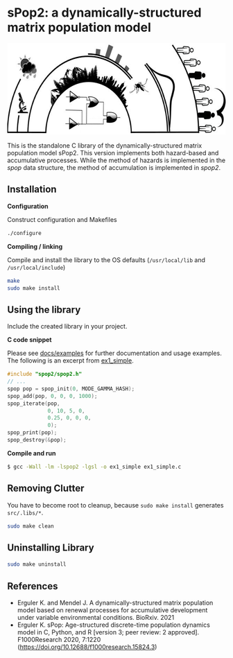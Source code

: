 # sPop2: a dynamically-structured matrix population model

<p align="center">
<img width="623" height=211" src="docs/figures/logo_sPop2.jpg"/>
</p>

This is the standalone C library of the dynamically-structured matrix population model sPop2.
This version implements both hazard-based and accumulative processes. While the method of hazards is implemented in the *spop* data structure, the method of accumulation is implemented in *spop2*.

## Installation

**Configuration**

Construct configuration and Makefiles

```bash
./configure
```

**Compiling / linking**

Compile and install the library to the OS defaults (`/usr/local/lib` and `/usr/local/include`)

```bash
make
sudo make install
```

## Using the library

Include the created library in your project.

**C code snippet**

Please see <a href="docs/examples/">docs/examples</a> for further documentation and usage examples.
The following is an excerpt from <a href="docs/examples/ex1_simple">ex1_simple</a>.

```c
#include "spop2/spop2.h"
// ...
spop pop = spop_init(0, MODE_GAMMA_HASH);
spop_add(pop, 0, 0, 0, 1000);
spop_iterate(pop,
             0, 10, 5, 0,
             0.25, 0, 0, 0,
             0);
spop_print(pop);
spop_destroy(&pop);
```

**Compile and run**

```bash
$ gcc -Wall -lm -lspop2 -lgsl -o ex1_simple ex1_simple.c
```

## Removing Clutter

You have to become root to cleanup, because `sudo make install` generates `src/.libs/*`.

```bash
sudo make clean
```

## Uninstalling Library

```bash
sudo make uninstall
```

## References

* Erguler K. and Mendel J. A dynamically-structured matrix population model based on renewal processes for accumulative development under variable environmental conditions. BioRxiv. 2021
* Erguler K. sPop: Age-structured discrete-time population dynamics model in C, Python, and R [version 3; peer review: 2 approved]. F1000Research 2020, 7:1220 (https://doi.org/10.12688/f1000research.15824.3)
